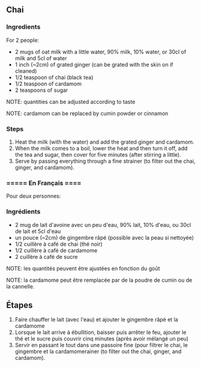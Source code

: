 ## Chai

### Ingredients

For 2 people:

- 2 mugs of oat milk with a little water, 90% milk, 10% water, or 30cl of milk and 5cl of water
- 1 inch (~2cm) of grated ginger (can be grated with the skin on if cleaned)
- 1/2 teaspoon of chai (black tea)
- 1/2 teaspoon of cardamom
- 2 teaspoons of sugar

NOTE: quantities can be adjusted according to taste

NOTE: cardamom can be replaced by cumin powder or cinnamon

### Steps

1. Heat the milk (with the water) and add the grated ginger and cardamom. 
2. When the milk comes to a boil, lower the heat and then turn it off, add the tea and sugar, then cover for five minutes (after stirring a little). 
3. Serve by passing everything through a fine strainer (to filter out the chai, ginger, and cardamom).


### ===== En Français ====

Pour deux personnes:

### Ingrédients 

- 2 mug de lait d'avoine avec un peu d'eau, 90% lait, 10% d'eau, ou 30cl de lait et 5cl d'eau 
- un pouce (~2cm) de gingembre râpé (possible avec la peau si nettoyée)
- 1/2 cuillère à café de chai (thé noir)
- 1/2 cuillère à café de cardamome
- 2 cuillère à café de sucre

NOTE: les quantités peuvent être ajustées en fonction du goût

NOTE: la cardamome peut être remplacée par de la poudre de cumin ou de la cannelle.

## Étapes
1. Faire chauffer le lait (avec l'eau) et ajouter le gingembre râpé et la cardamome 
2. Lorsque le lait arrive à ébullition, baisser puis arrêter le feu, ajouter le thé et le sucre puis couvrir cinq minutes (après avoir mélangé un peu) 
3. Servir en passant le tout dans une passoire fine (pour filtrer le chai, le gingembre et la cardamomerainer (to filter out the chai, ginger, and cardamom).
